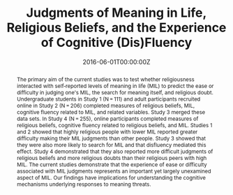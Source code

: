 ---
title: "Judgments of Meaning in Life, Religious Beliefs, and the Experience of Cognitive (Dis)Fluency"
authors:
- admin
- Joshua Hicks
date: "2016-06-01T00:00:00Z"
doi: "10.1111/jopy.12159"
profile: false

# Schedule page publish date (NOT publication's date).
publishDate: ""

# Publication type.
# Legend: 0 = Uncategorized; 1 = Conference paper; 2 = Journal article;
# 3 = Preprint / Working Paper; 4 = Report; 5 = Book; 6 = Book section;
# 7 = Thesis; 8 = Patent
publication_types: ["2"]

# Publication name and optional abbreviated publication name.
publication: "*Journal of Personality*"
publication_short: ""

abstract: "The primary aim of the current studies was to test whether religiousness interacted with self‐reported levels of meaning in life (MIL) to predict the ease or difficulty in judging one's MIL, the search for meaning itself, and religious doubt. Undergraduate students in Study 1 (N = 111) and adult participants recruited online in Study 2 (N = 206) completed measures of religious beliefs, MIL, cognitive fluency related to MIL, and related variables. Study 3 merged these data sets. In Study 4 (N = 255), online participants completed measures of religious beliefs, cognitive fluency related to religious beliefs, and MIL. Studies 1 and 2 showed that highly religious people with lower MIL reported greater difficulty making their MIL judgments than other people. Study 3 showed that they were also more likely to search for MIL and that disfluency mediated this effect. Study 4 demonstrated that they also reported more difficult judgments of religious beliefs and more religious doubts than their religious peers with high MIL. The current studies demonstrate that the experience of ease or difficulty associated with MIL judgments represents an important yet largely unexamined aspect of MIL. Our findings have implications for understanding the cognitive mechanisms underlying responses to meaning threats."



# Summary. An optional shortened abstract.
summary: 

tags:
- 
featured: false

# links:
# - name: ""
#   url: ""
url_pdf: ''
url_code: ''
url_dataset: ''
url_poster: ''
url_project: ''
url_slides: ''
url_source: ''
url_video: ''

# Featured image
# To use, add an image named `featured.jpg/png` to your page's folder. 
image:
  caption: 'Image credit: [**Unsplash**](https://unsplash.com/photos/gwCjcNKioHc)'
  focal_point: ""
  preview_only: false

# Associated Projects (optional).
#   Associate this publication with one or more of your projects.
#   Simply enter your project's folder or file name without extension.
#   E.g. `internal-project` references `content/project/internal-project/index.md`.
#   Otherwise, set `projects: []`.
projects: []

---